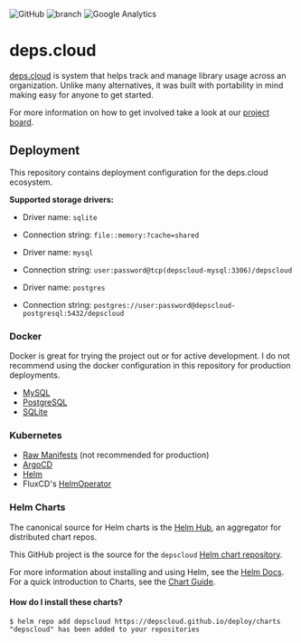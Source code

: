 ![GitHub](https://img.shields.io/github/license/depscloud/extractor.svg)
![branch](https://github.com/depscloud/extractor/workflows/branch/badge.svg?branch=main)
![Google Analytics](https://www.google-analytics.com/collect?v=1&cid=555&t=event&ec=repo&ea=open&dp=deploy&dt=deploy&tid=UA-143087272-2)

# deps.cloud

[deps.cloud](https://deps.cloud/) is system that helps track and manage library usage across an organization.
Unlike many alternatives, it was built with portability in mind making easy for anyone to get started.

For more information on how to get involved take a look at our [project board](https://github.com/orgs/depscloud/projects/1).

## Deployment

This repository contains deployment configuration for the deps.cloud ecosystem.

**Supported storage drivers:**

* Driver name: `sqlite`
* Connection string: `file::memory:?cache=shared`

* Driver name: `mysql`
* Connection string: `user:password@tcp(depscloud-mysql:3306)/depscloud`

* Driver name: `postgres`
* Connection string: `postgres://user:password@depscloud-postgresql:5432/depscloud`

### Docker

Docker is great for trying the project out or for active development.
I do not recommend using the docker configuration in this repository for production deployments.

* [MySQL](docker/mysql/)
* [PostgreSQL](docker/postgres/)
* [SQLite](docker/sqlite/)

### Kubernetes

* [Raw Manifests](https://deps.cloud/docs/deployment/k8s/) (not recommended for production)
* [ArgoCD](https://github.com/depscloud/deploy/tree/main/examples/argocd)
* [Helm](https://github.com/depscloud/deploy/tree/main/examples/helm)
* FluxCD's [HelmOperator](https://github.com/depscloud/deploy/tree/main/examples/helm-operator)

### Helm Charts

The canonical source for Helm charts is the [Helm Hub](https://hub.helm.sh/), an aggregator for distributed chart repos.

This GitHub project is the source for the `depscloud` [Helm chart repository](https://v3.helm.sh/docs/topics/chart_repository/).

For more information about installing and using Helm, see the [Helm Docs](https://helm.sh/docs/).
For a quick introduction to Charts, see the [Chart Guide](https://helm.sh/docs/topics/charts/).

#### How do I install these charts?

```
$ helm repo add depscloud https://depscloud.github.io/deploy/charts
"depscloud" has been added to your repositories
```
